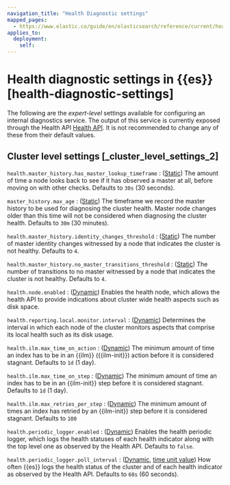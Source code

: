 ```yaml
---
navigation_title: "Health Diagnostic settings"
mapped_pages:
  - https://www.elastic.co/guide/en/elasticsearch/reference/current/health-diagnostic-settings.html
applies_to:
  deployment:
    self:
---
```


# Health diagnostic settings in {{es}} [health-diagnostic-settings]


The following are the *expert-level* settings available for configuring an internal diagnostics service. The output of this service is currently exposed through the Health API [Health API](https://www.elastic.co/docs/api/doc/elasticsearch/operation/operation-health-report). It is not recommended to change any of these from their default values.

## Cluster level settings [_cluster_level_settings_2]

`health.master_history.has_master_lookup_timeframe`
:   ([Static](docs-content://deploy-manage/deploy/self-managed/configure-elasticsearch.md#static-cluster-setting)) The amount of time a node looks back to see if it has observed a master at all, before moving on with other checks. Defaults to `30s` (30 seconds).

`master_history.max_age`
:   ([Static](docs-content://deploy-manage/deploy/self-managed/configure-elasticsearch.md#static-cluster-setting)) The timeframe we record the master history to be used for diagnosing the cluster health. Master node changes older than this time will not be considered when diagnosing the cluster health. Defaults to `30m` (30 minutes).

`health.master_history.identity_changes_threshold`
:   ([Static](docs-content://deploy-manage/deploy/self-managed/configure-elasticsearch.md#static-cluster-setting)) The number of master identity changes witnessed by a node that indicates the cluster is not healthy. Defaults to `4`.

`health.master_history.no_master_transitions_threshold`
:   ([Static](docs-content://deploy-manage/deploy/self-managed/configure-elasticsearch.md#static-cluster-setting)) The number of transitions to no master witnessed by a node that indicates the cluster is not healthy. Defaults to `4`.

`health.node.enabled`
:   ([Dynamic](https://www.elastic.co/docs/api/doc/elasticsearch/operation/operation-cluster-put-settings)) Enables the health node, which allows the health API to provide indications about cluster wide health aspects such as disk space.

`health.reporting.local.monitor.interval`
:   ([Dynamic](https://www.elastic.co/docs/api/doc/elasticsearch/operation/operation-cluster-put-settings)) Determines the interval in which each node of the cluster monitors aspects that comprise its local health such as its disk usage.

`health.ilm.max_time_on_action`
:   ([Dynamic](https://www.elastic.co/docs/api/doc/elasticsearch/operation/operation-cluster-put-settings)) The minimum amount of time an index has to be in an {{ilm}} ({{ilm-init}}) action before it is considered stagnant. Defaults to `1d` (1 day).

`health.ilm.max_time_on_step`
:   ([Dynamic](https://www.elastic.co/docs/api/doc/elasticsearch/operation/operation-cluster-put-settings)) The minimum amount of time an index has to be in an {{ilm-init}} step before it is considered stagnant. Defaults to `1d` (1 day).

`health.ilm.max_retries_per_step`
:   ([Dynamic](https://www.elastic.co/docs/api/doc/elasticsearch/operation/operation-cluster-put-settings)) The minimum amount of times an index has retried by an {{ilm-init}} step before it is considered stagnant. Defaults to `100`

`health.periodic_logger.enabled`
:   ([Dynamic](https://www.elastic.co/docs/api/doc/elasticsearch/operation/operation-cluster-put-settings)) Enables the health periodic logger, which logs the health statuses of each health indicator along with the top level one as observed by the Health API. Defaults to `false`.

`health.periodic_logger.poll_interval`
:   ([Dynamic](https://www.elastic.co/docs/api/doc/elasticsearch/operation/operation-cluster-put-settings), [time unit value](/reference/elasticsearch/rest-apis/api-conventions.md#time-units)) How often {{es}} logs the health status of the cluster and of each health indicator as observed by the Health API. Defaults to `60s` (60 seconds).


